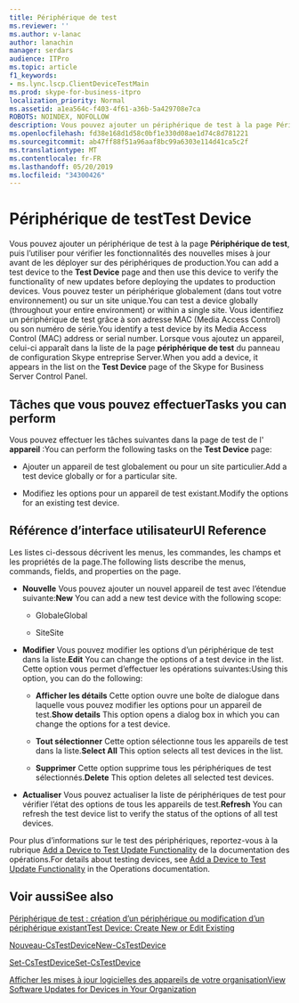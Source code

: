 ```yaml
---
title: Périphérique de test
ms.reviewer: ''
ms.author: v-lanac
author: lanachin
manager: serdars
audience: ITPro
ms.topic: article
f1_keywords:
- ms.lync.lscp.ClientDeviceTestMain
ms.prod: skype-for-business-itpro
localization_priority: Normal
ms.assetid: a1ea564c-f403-4f61-a36b-5a429708e7ca
ROBOTS: NOINDEX, NOFOLLOW
description: Vous pouvez ajouter un périphérique de test à la page Périphérique de test, puis l’utiliser pour vérifier les fonctionnalités des nouvelles mises à jour avant de les déployer sur des périphériques de production. Vous pouvez tester un périphérique globalement (dans tout votre environnement) ou sur un site unique. Vous identifiez un périphérique de test grâce à son adresse MAC (Media Access Control) ou son numéro de série. Lorsque vous ajoutez un appareil, celui-ci apparaît dans la liste de la page périphérique de test du panneau de configuration Skype entreprise Server.
ms.openlocfilehash: fd38e168d1d58c0bf1e330d08ae1d74c8d781221
ms.sourcegitcommit: ab47ff88f51a96aaf8bc99a6303e114d41ca5c2f
ms.translationtype: MT
ms.contentlocale: fr-FR
ms.lasthandoff: 05/20/2019
ms.locfileid: "34300426"
---
```

# <a name="test-device"></a><span data-ttu-id="7c545-106">Périphérique de test</span><span class="sxs-lookup"><span data-stu-id="7c545-106">Test Device</span></span>

<span data-ttu-id="7c545-107">Vous pouvez ajouter un périphérique de test à la page **Périphérique de test**, puis l’utiliser pour vérifier les fonctionnalités des nouvelles mises à jour avant de les déployer sur des périphériques de production.</span><span class="sxs-lookup"><span data-stu-id="7c545-107">You can add a test device to the **Test Device** page and then use this device to verify the functionality of new updates before deploying the updates to production devices.</span></span> <span data-ttu-id="7c545-108">Vous pouvez tester un périphérique globalement (dans tout votre environnement) ou sur un site unique.</span><span class="sxs-lookup"><span data-stu-id="7c545-108">You can test a device globally (throughout your entire environment) or within a single site.</span></span> <span data-ttu-id="7c545-109">Vous identifiez un périphérique de test grâce à son adresse MAC (Media Access Control) ou son numéro de série.</span><span class="sxs-lookup"><span data-stu-id="7c545-109">You identify a test device by its Media Access Control (MAC) address or serial number.</span></span> <span data-ttu-id="7c545-110">Lorsque vous ajoutez un appareil, celui-ci apparaît dans la liste de la page **périphérique de test** du panneau de configuration Skype entreprise Server.</span><span class="sxs-lookup"><span data-stu-id="7c545-110">When you add a device, it appears in the list on the **Test Device** page of the Skype for Business Server Control Panel.</span></span>

## <a name="tasks-you-can-perform"></a><span data-ttu-id="7c545-111">Tâches que vous pouvez effectuer</span><span class="sxs-lookup"><span data-stu-id="7c545-111">Tasks you can perform</span></span>

<span data-ttu-id="7c545-112">Vous pouvez effectuer les tâches suivantes dans la page de test de l' **appareil** :</span><span class="sxs-lookup"><span data-stu-id="7c545-112">You can perform the following tasks on the **Test Device** page:</span></span>

- <span data-ttu-id="7c545-113">Ajouter un appareil de test globalement ou pour un site particulier.</span><span class="sxs-lookup"><span data-stu-id="7c545-113">Add a test device globally or for a particular site.</span></span>

- <span data-ttu-id="7c545-114">Modifiez les options pour un appareil de test existant.</span><span class="sxs-lookup"><span data-stu-id="7c545-114">Modify the options for an existing test device.</span></span>

## <a name="ui-reference"></a><span data-ttu-id="7c545-115">Référence d’interface utilisateur</span><span class="sxs-lookup"><span data-stu-id="7c545-115">UI Reference</span></span>

<span data-ttu-id="7c545-116">Les listes ci-dessous décrivent les menus, les commandes, les champs et les propriétés de la page.</span><span class="sxs-lookup"><span data-stu-id="7c545-116">The following lists describe the menus, commands, fields, and properties on the page.</span></span>

- <span data-ttu-id="7c545-117">**Nouvelle** Vous pouvez ajouter un nouvel appareil de test avec l’étendue suivante:</span><span class="sxs-lookup"><span data-stu-id="7c545-117">**New** You can add a new test device with the following scope:</span></span>

  - <span data-ttu-id="7c545-118">Globale</span><span class="sxs-lookup"><span data-stu-id="7c545-118">Global</span></span>

  - <span data-ttu-id="7c545-119">Site</span><span class="sxs-lookup"><span data-stu-id="7c545-119">Site</span></span>

- <span data-ttu-id="7c545-120">**Modifier** Vous pouvez modifier les options d’un périphérique de test dans la liste.</span><span class="sxs-lookup"><span data-stu-id="7c545-120">**Edit** You can change the options of a test device in the list.</span></span> <span data-ttu-id="7c545-121">Cette option vous permet d’effectuer les opérations suivantes:</span><span class="sxs-lookup"><span data-stu-id="7c545-121">Using this option, you can do the following:</span></span>

  - <span data-ttu-id="7c545-122">**Afficher les détails** Cette option ouvre une boîte de dialogue dans laquelle vous pouvez modifier les options pour un appareil de test.</span><span class="sxs-lookup"><span data-stu-id="7c545-122">**Show details** This option opens a dialog box in which you can change the options for a test device.</span></span>

  - <span data-ttu-id="7c545-123">**Tout sélectionner** Cette option sélectionne tous les appareils de test dans la liste.</span><span class="sxs-lookup"><span data-stu-id="7c545-123">**Select All** This option selects all test devices in the list.</span></span>

  - <span data-ttu-id="7c545-124">**Supprimer** Cette option supprime tous les périphériques de test sélectionnés.</span><span class="sxs-lookup"><span data-stu-id="7c545-124">**Delete** This option deletes all selected test devices.</span></span>

- <span data-ttu-id="7c545-125">**Actualiser** Vous pouvez actualiser la liste de périphériques de test pour vérifier l’état des options de tous les appareils de test.</span><span class="sxs-lookup"><span data-stu-id="7c545-125">**Refresh** You can refresh the test device list to verify the status of the options of all test devices.</span></span>

<span data-ttu-id="7c545-126">Pour plus d’informations sur le test des périphériques, reportez-vous à la rubrique [Add a Device to Test Update Functionality](https://technet.microsoft.com/library/ce509fd1-17b3-4b78-b269-fe5d06fe2e1d.aspx) de la documentation des opérations.</span><span class="sxs-lookup"><span data-stu-id="7c545-126">For details about testing devices, see [Add a Device to Test Update Functionality](https://technet.microsoft.com/library/ce509fd1-17b3-4b78-b269-fe5d06fe2e1d.aspx) in the Operations documentation.</span></span>
## <a name="see-also"></a><span data-ttu-id="7c545-127">Voir aussi</span><span class="sxs-lookup"><span data-stu-id="7c545-127">See also</span></span>

[<span data-ttu-id="7c545-128">Périphérique de test : création d’un périphérique ou modification d’un périphérique existant</span><span class="sxs-lookup"><span data-stu-id="7c545-128">Test Device: Create New or Edit Existing</span></span>](ms.lync.lscp.ClientDeviceTestEdit.md)

[<span data-ttu-id="7c545-129">Nouveau-CsTestDevice</span><span class="sxs-lookup"><span data-stu-id="7c545-129">New-CsTestDevice</span></span>](https://docs.microsoft.com/powershell/module/skype/new-cstestdevice?view=skype-ps)

[<span data-ttu-id="7c545-130">Set-CsTestDevice</span><span class="sxs-lookup"><span data-stu-id="7c545-130">Set-CsTestDevice</span></span>](https://docs.microsoft.com/powershell/module/skype/set-cstestdevice?view=skype-ps)

[<span data-ttu-id="7c545-131">Afficher les mises à jour logicielles des appareils de votre organisation</span><span class="sxs-lookup"><span data-stu-id="7c545-131">View Software Updates for Devices in Your Organization</span></span>](https://technet.microsoft.com/library/d2cca12b-ed43-4e1f-90ab-d14bca8b482c.aspx)
